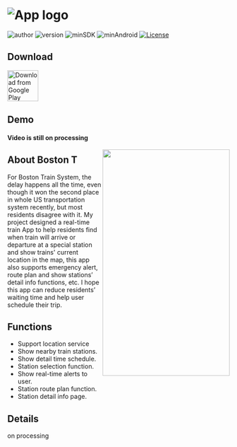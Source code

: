 # ![App logo][]

![author][authorSvg] ![version][versSvg] ![minSDK][sdkSvg] ![minAndroid][androidSvg] [![License][licenseSvg]][license]

## Download

[<img src="https://play.google.com/intl/en_us/badges/images/generic/en_badge_web_generic.png" 
      alt="Download from Google Play" 
      height="70">](https://play.google.com/store/apps/details?id=com.eddy.mbta)

## Demo

#### Video is still on processing

<img align="center" src="http://www.yichangshao.com/demo/demo.gif" alt="" width="288" height="512" style="display: inline; float: right"/>

## About Boston T

For Boston Train System, the delay happens all the time, even though it won the second place in whole US transportation system recently, but most residents disagree with it. My project designed a real-time train App to help residents find when train will arrive or departure at a special station and show trains' current location in the map, this app also supports emergency alert, route plan and show stations’ detail info functions, etc. I hope this app can reduce residents’ waiting time and help user schedule their trip.

## Functions

* Support location service
* Show nearby train stations.
* Show detail time schedule.
* Station selection function.
* Show real-time alerts to user.
* Station route plan function.
* Station detail info page.

## Details 

on processing

[App logo]: http://209.222.10.90/app/icon.png

[authorSvg]: https://img.shields.io/badge/author-S.YC-brightgreen.svg

[versSvg]: https://img.shields.io/badge/appVersion-v1.5-brightgreen.svg

[sdkSvg]: https://img.shields.io/badge/minSdkVersion-23-brightgreen.svg

[androidSvg]: https://img.shields.io/badge/minAndroid-6.0+-brightgreen.svg

[licenseSvg]: https://img.shields.io/badge/License-Apache--2.0-brightgreen.svg
[license]: https://github.com/404nofound/MBTA_Boston_Transit/blob/master/LICENSE
